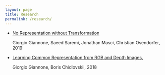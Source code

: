 ```yaml
---
layout: page
title: Research
permalink: /research/
---
```




* [No Representation without Transformation](https://arxiv.org/abs/1912.03845)

  Giorgio Giannone, Saeed Saremi, Jonathan Masci, Christian Osendorfer, 2019
  
* [Learning Common Representation from RGB and Depth Images](https://arxiv.org/abs/1812.06873),  

  Giorgio Giannone, Boris Chidlovskii, 2018
